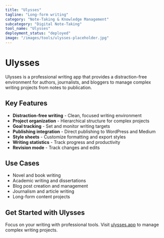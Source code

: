 ```yaml
---
title: "Ulysses"
tagline: "Long-form writing"
category: "Note-Taking & Knowledge Management"
subcategory: "Digital Note-Taking"
tool_name: "Ulysses"
deployment_status: "deployed"
image: "/images/tools/ulysses-placeholder.jpg"
---
```


# Ulysses

Ulysses is a professional writing app that provides a distraction-free environment for authors, journalists, and bloggers to manage complex writing projects from notes to publication.

## Key Features

- **Distraction-free writing** - Clean, focused writing environment
- **Project organization** - Hierarchical structure for complex projects
- **Goal tracking** - Set and monitor writing targets
- **Publishing integration** - Direct publishing to WordPress and Medium
- **Style sheets** - Customize formatting and export styles
- **Writing statistics** - Track progress and productivity
- **Revision mode** - Track changes and edits

## Use Cases

- Novel and book writing
- Academic writing and dissertations
- Blog post creation and management
- Journalism and article writing
- Long-form content projects

## Get Started with Ulysses

Focus on your writing with professional tools. Visit [ulysses.app](https://ulysses.app) to manage complex writing projects.